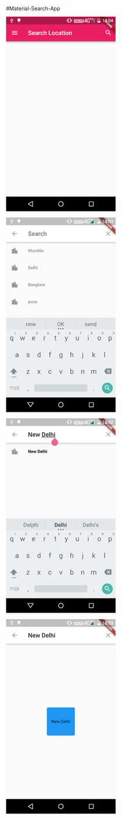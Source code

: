 #Material-Search-App

<img src="https://raw.githubusercontent.com/flutterkarun/Material-Search-App/master/art/flutter_04.png"
 data-canonical-src="#" width="300" height="530" />
 
<img src="https://raw.githubusercontent.com/flutterkarun/Material-Search-App/master/art/flutter_03.png"
 data-canonical-src="#" width="300" height="530" />


<img src="https://raw.githubusercontent.com/flutterkarun/Material-Search-App/master/art/flutter_01.png"
 data-canonical-src="#" width="300" height="530" />

<img src="https://raw.githubusercontent.com/flutterkarun/Material-Search-App/master/art/flutter_02.png"
 data-canonical-src="#" width="300" height="530" />
 
 

 
 


